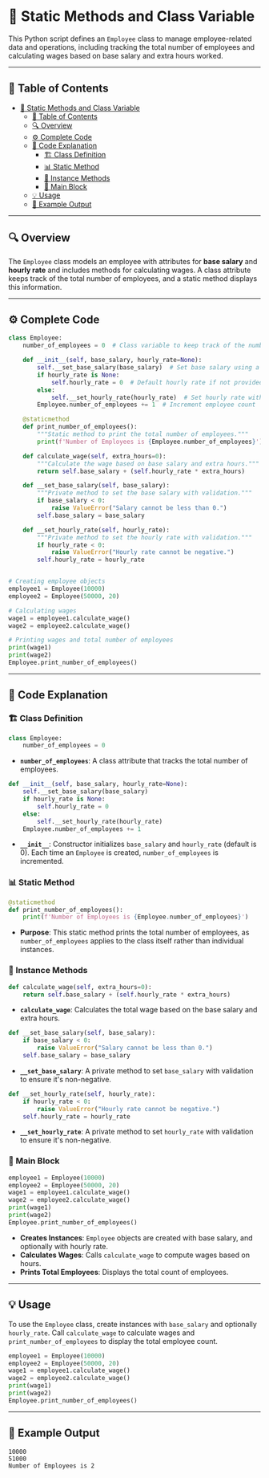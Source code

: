 # 👔 Static Methods and Class Variable

This Python script defines an `Employee` class to manage employee-related data and operations, including tracking the total number of employees and calculating wages based on base salary and extra hours worked.

---

## 📑 Table of Contents

- [👔 Static Methods and Class Variable](#-static-methods-and-class-variable)
  - [📑 Table of Contents](#-table-of-contents)
  - [🔍 Overview](#-overview)
  - [⚙️ Complete Code](#️-complete-code)
  - [📝 Code Explanation](#-code-explanation)
    - [🏗️ Class Definition](#️-class-definition)
    - [📊 Static Method](#-static-method)
    - [🧮 Instance Methods](#-instance-methods)
    - [🔄 Main Block](#-main-block)
  - [💡 Usage](#-usage)
  - [📜 Example Output](#-example-output)

---

## 🔍 Overview

The `Employee` class models an employee with attributes for **base salary** and **hourly rate** and includes methods for calculating wages. A class attribute keeps track of the total number of employees, and a static method displays this information.

---

## ⚙️ Complete Code

```python
class Employee:
    number_of_employees = 0  # Class variable to keep track of the number of employees

    def __init__(self, base_salary, hourly_rate=None):
        self.__set_base_salary(base_salary)  # Set base salary using a private method
        if hourly_rate is None:
            self.hourly_rate = 0  # Default hourly rate if not provided
        else:
            self.__set_hourly_rate(hourly_rate)  # Set hourly rate with validation
        Employee.number_of_employees += 1  # Increment employee count

    @staticmethod
    def print_number_of_employees():
        """Static method to print the total number of employees."""
        print(f'Number of Employees is {Employee.number_of_employees}')

    def calculate_wage(self, extra_hours=0):
        """Calculate the wage based on base salary and extra hours."""
        return self.base_salary + (self.hourly_rate * extra_hours)

    def __set_base_salary(self, base_salary):
        """Private method to set the base salary with validation."""
        if base_salary < 0:
            raise ValueError("Salary cannot be less than 0.")
        self.base_salary = base_salary

    def __set_hourly_rate(self, hourly_rate):
        """Private method to set the hourly rate with validation."""
        if hourly_rate < 0:
            raise ValueError("Hourly rate cannot be negative.")
        self.hourly_rate = hourly_rate


# Creating employee objects
employee1 = Employee(10000)
employee2 = Employee(50000, 20)

# Calculating wages
wage1 = employee1.calculate_wage()
wage2 = employee2.calculate_wage()

# Printing wages and total number of employees
print(wage1)
print(wage2)
Employee.print_number_of_employees()
```

---

## 📝 Code Explanation

### 🏗️ Class Definition

```python
class Employee:
    number_of_employees = 0
```

- **`number_of_employees`**: A class attribute that tracks the total number of employees.

```python
def __init__(self, base_salary, hourly_rate=None):
    self.__set_base_salary(base_salary)
    if hourly_rate is None:
        self.hourly_rate = 0
    else:
        self.__set_hourly_rate(hourly_rate)
    Employee.number_of_employees += 1
```

- **`__init__`**: Constructor initializes `base_salary` and `hourly_rate` (default is 0). Each time an `Employee` is created, `number_of_employees` is incremented.

### 📊 Static Method

```python
@staticmethod
def print_number_of_employees():
    print(f'Number of Employees is {Employee.number_of_employees}')
```

- **Purpose**: This static method prints the total number of employees, as `number_of_employees` applies to the class itself rather than individual instances.

### 🧮 Instance Methods

```python
def calculate_wage(self, extra_hours=0):
    return self.base_salary + (self.hourly_rate * extra_hours)
```

- **`calculate_wage`**: Calculates the total wage based on the base salary and extra hours.

```python
def __set_base_salary(self, base_salary):
    if base_salary < 0:
        raise ValueError("Salary cannot be less than 0.")
    self.base_salary = base_salary
```

- **`__set_base_salary`**: A private method to set `base_salary` with validation to ensure it's non-negative.

```python
def __set_hourly_rate(self, hourly_rate):
    if hourly_rate < 0:
        raise ValueError("Hourly rate cannot be negative.")
    self.hourly_rate = hourly_rate
```

- **`__set_hourly_rate`**: A private method to set `hourly_rate` with validation to ensure it's non-negative.

### 🔄 Main Block

```python
employee1 = Employee(10000)
employee2 = Employee(50000, 20)
wage1 = employee1.calculate_wage()
wage2 = employee2.calculate_wage()
print(wage1)
print(wage2)
Employee.print_number_of_employees()
```

- **Creates Instances**: `Employee` objects are created with base salary, and optionally with hourly rate.
- **Calculates Wages**: Calls `calculate_wage` to compute wages based on hours.
- **Prints Total Employees**: Displays the total count of employees.

---

## 💡 Usage

To use the `Employee` class, create instances with `base_salary` and optionally `hourly_rate`. Call `calculate_wage` to calculate wages and `print_number_of_employees` to display the total employee count.

```python
employee1 = Employee(10000)
employee2 = Employee(50000, 20)
wage1 = employee1.calculate_wage()
wage2 = employee2.calculate_wage()
print(wage1)
print(wage2)
Employee.print_number_of_employees()
```

---

## 📜 Example Output

```plaintext
10000
51000
Number of Employees is 2
```
